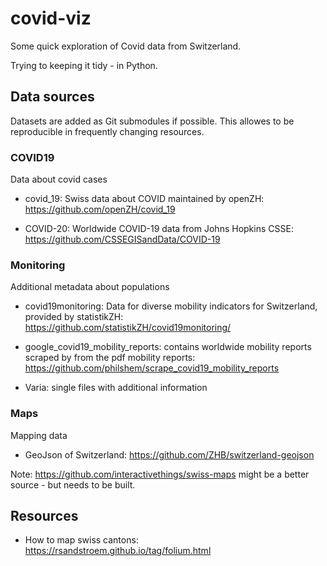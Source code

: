 # covid-viz

Some quick exploration of Covid data from Switzerland.

Trying to keeping it tidy - in Python.

## Data sources
Datasets are added as Git submodules if possible. This allowes to be reproducible in frequently changing resources.

### COVID19
Data about covid cases

- covid_19: Swiss data about COVID maintained by openZH: https://github.com/openZH/covid_19

- COVID-20: Worldwide COVID-19 data from  Johns Hopkins CSSE: https://github.com/CSSEGISandData/COVID-19

### Monitoring
Additional metadata about populations

- covid19monitoring: Data for diverse mobility indicators for Switzerland, provided by statistikZH: https://github.com/statistikZH/covid19monitoring/

- google_covid19_mobility_reports: contains worldwide mobility reports scraped by from the pdf mobility reports: https://github.com/philshem/scrape_covid19_mobility_reports

- Varia: single files with additional information

### Maps
Mapping data
- GeoJson of Switzerland: https://github.com/ZHB/switzerland-geojson

Note: https://github.com/interactivethings/swiss-maps might be a better source - but needs to be built.

## Resources

- How to map swiss cantons: https://rsandstroem.github.io/tag/folium.html